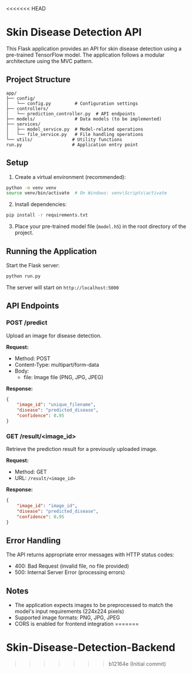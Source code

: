 <<<<<<< HEAD
# Skin Disease Detection API

This Flask application provides an API for skin disease detection using a pre-trained TensorFlow model. The application follows a modular architecture using the MVC pattern.

## Project Structure

```
app/
├── config/
│   └── config.py         # Configuration settings
├── controllers/
│   └── prediction_controller.py  # API endpoints
├── models/               # Data models (to be implemented)
├── services/
│   ├── model_service.py  # Model-related operations
│   └── file_service.py   # File handling operations
└── utils/               # Utility functions
run.py                   # Application entry point
```

## Setup

1. Create a virtual environment (recommended):
```bash
python -m venv venv
source venv/bin/activate  # On Windows: venv\Scripts\activate
```

2. Install dependencies:
```bash
pip install -r requirements.txt
```

3. Place your pre-trained model file (`model.h5`) in the root directory of the project.

## Running the Application

Start the Flask server:
```bash
python run.py
```

The server will start on `http://localhost:5000`

## API Endpoints

### POST /predict
Upload an image for disease detection.

**Request:**
- Method: POST
- Content-Type: multipart/form-data
- Body: 
  - file: Image file (PNG, JPG, JPEG)

**Response:**
```json
{
    "image_id": "unique_filename",
    "disease": "predicted_disease",
    "confidence": 0.95
}
```

### GET /result/<image_id>
Retrieve the prediction result for a previously uploaded image.

**Request:**
- Method: GET
- URL: `/result/<image_id>`

**Response:**
```json
{
    "image_id": "image_id",
    "disease": "predicted_disease",
    "confidence": 0.95
}
```

## Error Handling

The API returns appropriate error messages with HTTP status codes:
- 400: Bad Request (invalid file, no file provided)
- 500: Internal Server Error (processing errors)

## Notes

- The application expects images to be preprocessed to match the model's input requirements (224x224 pixels)
- Supported image formats: PNG, JPG, JPEG
- CORS is enabled for frontend integration 
=======
# Skin-Disease-Detection-Backend
>>>>>>> b12164e (Initial commit)
